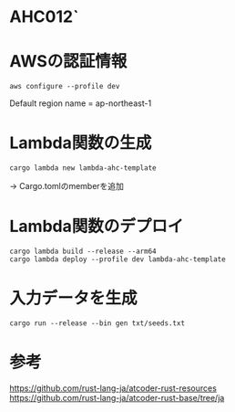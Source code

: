 # AHC012`

# AWSの認証情報
```shell
aws configure --profile dev
```
Default region name = ap-northeast-1

# Lambda関数の生成
```shell
cargo lambda new lambda-ahc-template
```
-> Cargo.tomlのmemberを追加

# Lambda関数のデプロイ
```shell
cargo lambda build --release --arm64
cargo lambda deploy --profile dev lambda-ahc-template
```

# 入力データを生成
```shell
cargo run --release --bin gen txt/seeds.txt
```

# 参考
https://github.com/rust-lang-ja/atcoder-rust-resources
https://github.com/rust-lang-ja/atcoder-rust-base/tree/ja
